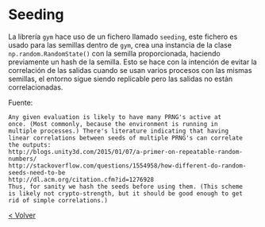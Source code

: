 # Seeding

La librería `gym` hace uso de un fichero llamado `seeding`, este fichero es usado para las semillas dentro de `gym`,
crea una instancia de la clase `np.random.RandomState()` con la semilla proporcionada, haciendo previamente un hash de
la semilla. Esto se hace con la intención de evitar la correlación de las salidas cuando se usan varios procesos con las
mismas semillas, el entorno sigue siendo replicable pero las salidas no están correlacionadas.

Fuente:
 ```text
Any given evaluation is likely to have many PRNG's active at
once. (Most commonly, because the environment is running in
multiple processes.) There's literature indicating that having
linear correlations between seeds of multiple PRNG's can correlate
the outputs:
http://blogs.unity3d.com/2015/01/07/a-primer-on-repeatable-random-numbers/
http://stackoverflow.com/questions/1554958/how-different-do-random-seeds-need-to-be
http://dl.acm.org/citation.cfm?id=1276928
Thus, for sanity we hash the seeds before using them. (This scheme
is likely not crypto-strength, but it should be good enough to get
rid of simple correlations.)
```

[< Volver](index.md)